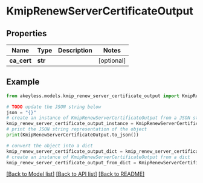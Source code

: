 # KmipRenewServerCertificateOutput


## Properties

Name | Type | Description | Notes
------------ | ------------- | ------------- | -------------
**ca_cert** | **str** |  | [optional] 

## Example

```python
from akeyless.models.kmip_renew_server_certificate_output import KmipRenewServerCertificateOutput

# TODO update the JSON string below
json = "{}"
# create an instance of KmipRenewServerCertificateOutput from a JSON string
kmip_renew_server_certificate_output_instance = KmipRenewServerCertificateOutput.from_json(json)
# print the JSON string representation of the object
print(KmipRenewServerCertificateOutput.to_json())

# convert the object into a dict
kmip_renew_server_certificate_output_dict = kmip_renew_server_certificate_output_instance.to_dict()
# create an instance of KmipRenewServerCertificateOutput from a dict
kmip_renew_server_certificate_output_from_dict = KmipRenewServerCertificateOutput.from_dict(kmip_renew_server_certificate_output_dict)
```
[[Back to Model list]](../README.md#documentation-for-models) [[Back to API list]](../README.md#documentation-for-api-endpoints) [[Back to README]](../README.md)


